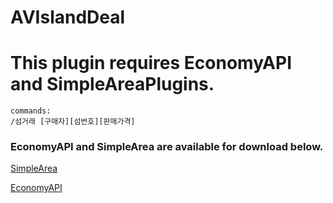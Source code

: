 AVIslandDeal
============

# This plugin requires EconomyAPI and SimpleAreaPlugins.

  ```
  commands:
  /섬거래 [구매자][섬번호][판매가격]
  ```
### EconomyAPI and SimpleArea are available for download below.

[SimpleArea](https://github.com/ifteam/SimpleArea)

[EconomyAPI](https://github.com/onebone/EconomyAPI)
